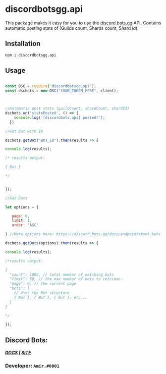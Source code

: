 # discordbotsgg.api
This package makes it easy for you to use the [discord.bots.gg](https://discord.bots.gg/) API, Contains automatic posting stats of (Guilds count, Shards count, Shard id).

## Installation


```bash
npm i discordbotsgg.api
```

## Usage

```js

const DSC = require('discordbotsgg.api');
const dscbots = new DSC("YOUR_TOKEN_HERE", client);



//Automatic post stats (guildCount, shardCount, shardId)
dscbots.on('statsPosted', () => {
    console.log('[discordbots.api] posted!');
  })

//Get Bot with ID

dscbots.getBot("BOT_ID").then(results => {

console.log(results);

/* results output:

{ Bot }

*/


});

//Get Bots

let options = {

   page: 0,
   limit: 1,
   order: 'ASC'

} //More options here: https://discord.bots.gg/docs/endpoints#get_bots

dscbots.getBots(options).then(results => {

console.log(results);

/*results output:

{
  "count": 1000, // total number of matching bots
  "limit": 50, // the max number of bots to retrieve
  "page": 0, // the current page
  "bots": [
    // Uses the Bot structure
    { Bot }, { Bot }, { Bot }, etc...
  ]
}

*/

});

```



## Discord Bots: 
##### [DOCS](https://discord.bots.gg/docs) | [SITE](https://discord.bots.gg/)

### Developer: `Amir.#0001`
